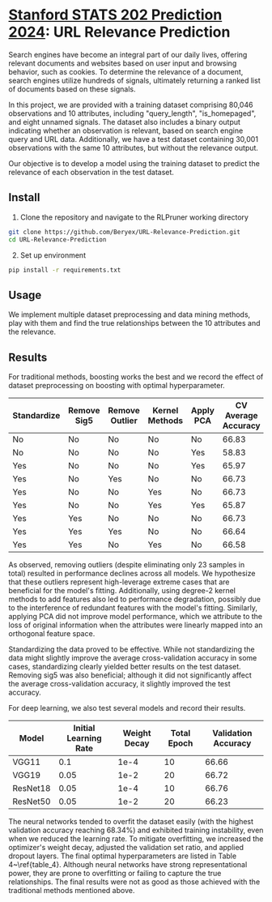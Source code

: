 # [Stanford STATS 202 Prediction 2024](https://www.kaggle.com/competitions/stanford-stats-202-prediction-2024/overview): URL Relevance Prediction

Search engines have become an integral part of our daily lives, offering relevant documents and websites based on user input and browsing behavior, such as cookies. To determine the relevance of a document, search engines utilize hundreds of signals, ultimately returning a ranked list of documents based on these signals.

In this project, we are provided with a training dataset comprising 80,046 observations and 10 attributes, including "query\_length", "is\_homepaged", and eight unnamed signals. The dataset also includes a binary output indicating whether an observation is relevant, based on search engine query and URL data. Additionally, we have a test dataset containing 30,001 observations with the same 10 attributes, but without the relevance output.

Our objective is to develop a model using the training dataset to predict the relevance of each observation in the test dataset.

## Install
1. Clone the repository and navigate to the RLPruner working directory
```bash 
git clone https://github.com/Beryex/URL-Relevance-Prediction.git
cd URL-Relevance-Prediction
```
2. Set up environment
```bash 
pip install -r requirements.txt
```

## Usage
We implement multiple dataset preprocessing and data mining methods, play with them and find the true relationships between the 10 attributes and the relevance.

## Results
For traditional methods, boosting works the best and we record the effect of dataset preprocessing on boosting with optimal hyperparameter.

| Standardize | Remove Sig5 | Remove Outlier | Kernel Methods | Apply PCA | CV Average Accuracy  | Test Accuracy |
|-------------|-------------|----------------|----------------|-----------|----------------------|---------------|
| No          | No          | No             | No             | No        | 66.83                | 67.43         |
| No          | No          | No             | No             | Yes       | 58.83                | N/A           |
| Yes         | No          | No             | No             | Yes       | 65.97                | N/A           |
| Yes         | No          | Yes            | No             | No        | 66.73                | N/A           |
| Yes         | No          | No             | Yes            | No        | 66.73                | N/A           |
| Yes         | No          | No             | Yes            | Yes       | 65.87                | N/A           |
| Yes         | Yes         | No             | No             | No        | 66.73                | 68.25         |
| Yes         | Yes         | Yes            | No             | No        | 66.64                | 67.53         |
| Yes         | Yes         | No             | Yes            | No        | 66.58                | N/A           |

As observed, removing outliers (despite eliminating only 23 samples in total) resulted in performance declines across all models. We hypothesize that these outliers represent high-leverage extreme cases that are beneficial for the model's fitting. Additionally, using degree-2 kernel methods to add features also led to performance degradation, possibly due to the interference of redundant features with the model's fitting. Similarly, applying PCA did not improve model performance, which we attribute to the loss of original information when the attributes were linearly mapped into an orthogonal feature space.

Standardizing the data proved to be effective. While not standardizing the data might slightly improve the average cross-validation accuracy in some cases, standardizing clearly yielded better results on the test dataset. Removing sig5 was also beneficial; although it did not significantly affect the average cross-validation accuracy, it slightly improved the test accuracy.

For deep learning, we also test several models and record their results.

| Model    | Initial Learning Rate | Weight Decay | Total Epoch | Validation Accuracy |
|----------|-----------------------|--------------|-------------|---------------------|
| VGG11    | 0.1                   | 1e-4         | 10          | 66.66               |
| VGG19    | 0.05                  | 1e-2         | 20          | 66.72               |
| ResNet18 | 0.05                  | 1e-4         | 10          | 66.76               |
| ResNet50 | 0.05                  | 1e-2         | 20          | 66.23               |


The neural networks tended to overfit the dataset easily (with the highest validation accuracy reaching 68.34\%) and exhibited training instability, even when we reduced the learning rate. To mitigate overfitting, we increased the optimizer's weight decay, adjusted the validation set ratio, and applied dropout layers. The final optimal hyperparameters are listed in Table 4~\ref{table_4}. Although neural networks have strong representational power, they are prone to overfitting or failing to capture the true relationships. The final results were not as good as those achieved with the traditional methods mentioned above.
